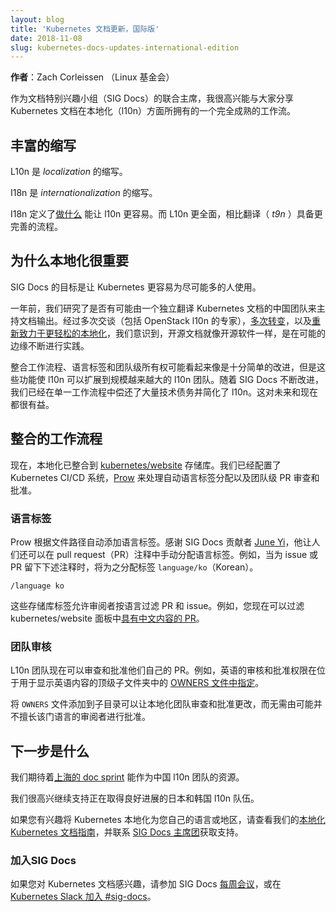 ```yaml
---
layout: blog
title: 'Kubernetes 文档更新，国际版'
date: 2018-11-08
slug: kubernetes-docs-updates-international-edition
---
```


**作者**：Zach Corleissen （Linux 基金会）

作为文档特别兴趣小组（SIG Docs）的联合主席，我很高兴能与大家分享 Kubernetes 文档在本地化（l10n）方面所拥有的一个完全成熟的工作流。

## 丰富的缩写

L10n 是 _localization_ 的缩写。

I18n 是 _internationalization_ 的缩写。

I18n 定义了[做什么](https://www.w3.org/International/questions/qa-i18n) 能让 l10n 更容易。而 L10n 更全面，相比翻译（ _t9n_ ）具备更完善的流程。

## 为什么本地化很重要

SIG Docs 的目标是让 Kubernetes 更容易为尽可能多的人使用。

一年前，我们研究了是否有可能由一个独立翻译 Kubernetes 文档的中国团队来主持文档输出。经过多次交谈（包括 OpenStack l10n 的专家），[多次转变](https://kubernetes.io/blog/2018/05/05/hugo-migration/)，以及[重新致力于更轻松的本地化](https://github.com/kubernetes/website/pull/10485)，我们意识到，开源文档就像开源软件一样，是在可能的边缘不断进行实践。

整合工作流程、语言标签和团队级所有权可能看起来像是十分简单的改进，但是这些功能使 l10n 可以扩展到规模越来越大的 l10n 团队。随着 SIG Docs 不断改进，我们已经在单一工作流程中偿还了大量技术债务并简化了 l10n。这对未来和现在都很有益。

## 整合的工作流程

现在，本地化已整合到 [kubernetes/website](https://github.com/kubernetes/website) 存储库。我们已经配置了 Kubernetes CI/CD 系统，[Prow](https://github.com/kubernetes/test-infra/tree/master/prow) 来处理自动语言标签分配以及团队级 PR 审查和批准。

### 语言标签

Prow 根据文件路径自动添加语言标签。感谢 SIG Docs 贡献者 [June Yi](https://github.com/kubernetes/test-infra/pull/9835)，他让人们还可以在 pull request（PR）注释中手动分配语言标签。例如，当为 issue 或 PR 留下下述注释时，将为之分配标签 `language/ko`（Korean）。

```
/language ko
```


这些存储库标签允许审阅者按语言过滤 PR 和 issue。例如，您现在可以过滤 kubernetes/website 面板中[具有中文内容的 PR](https://github.com/kubernetes/website/pulls?utf8=%E2%9C%93&q=is%3Aopen+is%3Apr+label%3Alanguage%2Fzh)。

### 团队审核

L10n 团队现在可以审查和批准他们自己的 PR。例如，英语的审核和批准权限在位于用于显示英语内容的顶级子文件夹中的 [OWNERS 文件中指定](https://github.com/kubernetes/website/blob/main/content/en/OWNERS)。

将 `OWNERS` 文件添加到子目录可以让本地化团队审查和批准更改，而无需由可能并不擅长该门语言的审阅者进行批准。

## 下一步是什么

我们期待着[上海的 doc sprint](https://kccncchina2018english.sched.com/event/HVb2/contributor-summit-doc-sprint-additional-registration-required) 能作为中国 l10n 团队的资源。

我们很高兴继续支持正在取得良好进展的日本和韩国 l10n 队伍。

如果您有兴趣将 Kubernetes 本地化为您自己的语言或地区，请查看我们的[本地化 Kubernetes 文档指南](https://kubernetes.io/docs/contribute/localization/)，并联系 [SIG Docs 主席团](https://github.com/kubernetes/community/tree/master/sig-docs#leadership)获取支持。

### 加入SIG Docs

如果您对 Kubernetes 文档感兴趣，请参加 SIG Docs [每周会议](https://github.com/kubernetes/community/tree/master/sig-docs#meetings)，或在 [Kubernetes Slack 加入 #sig-docs](https://kubernetes.slack.com/messages/C1J0BPD2M/details/)。
